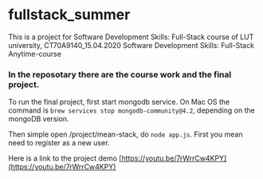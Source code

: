 # fullstack_summer
This is a project for Software Development Skills: Full-Stack course of LUT university, CT70A9140_15.04.2020 Software Development Skills: Full-Stack Anytime-course 

### In the reposotary there are the course work and the final project.

To run the final project, first start mongodb service. On Mac OS the command is `brew services stop mongodb-community@4.2`, depending on the mongoDB version. 

Then simple open /project/mean-stack, do `node app.js`.
First you mean need to register as a new user. 

Here is a link to the project demo [https://youtu.be/7rWrrCw4KPY](https://youtu.be/7rWrrCw4KPY)
